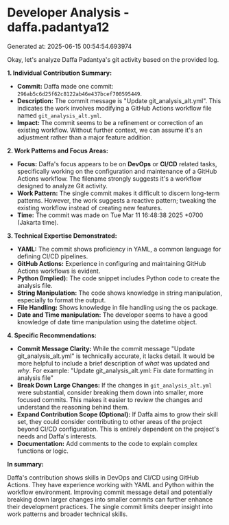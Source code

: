 # Developer Analysis - daffa.padantya12
Generated at: 2025-06-15 00:54:54.693974

Okay, let's analyze Daffa Padantya's git activity based on the provided log.

**1. Individual Contribution Summary:**

*   **Commit:** Daffa made one commit: `296ab5c6d25f62c8122ab46e437bcef700595449`.
*   **Description:** The commit message is "Update git_analysis_alt.yml".  This indicates the work involves modifying a GitHub Actions workflow file named `git_analysis_alt.yml`.
*   **Impact:** The commit seems to be a refinement or correction of an existing workflow.  Without further context, we can assume it's an adjustment rather than a major feature addition.

**2. Work Patterns and Focus Areas:**

*   **Focus:** Daffa's focus appears to be on **DevOps** or **CI/CD** related tasks, specifically working on the configuration and maintenance of a GitHub Actions workflow.  The filename strongly suggests it's a workflow designed to analyze Git activity.
*   **Work Pattern:** The single commit makes it difficult to discern long-term patterns. However, the work suggests a reactive pattern; tweaking the existing workflow instead of creating new features.
*   **Time:** The commit was made on Tue Mar 11 16:48:38 2025 +0700 (Jakarta time).

**3. Technical Expertise Demonstrated:**

*   **YAML:** The commit shows proficiency in YAML, a common language for defining CI/CD pipelines.
*   **GitHub Actions:**  Experience in configuring and maintaining GitHub Actions workflows is evident.
*   **Python (Implied):** The code snippet includes Python code to create the analysis file.
*   **String Manipulation:** The code shows knowledge in string manipulation, especially to format the output.
*   **File Handling:** Shows knowledge in file handling using the os package.
*   **Date and Time manipulation:** The developer seems to have a good knowledge of date time manipulation using the datetime object.

**4. Specific Recommendations:**

*   **Commit Message Clarity:** While the commit message "Update git_analysis_alt.yml" is technically accurate, it lacks detail.  It would be more helpful to include a brief description of *what* was updated and *why*. For example: "Update git_analysis_alt.yml: Fix date formatting in analysis file"
*   **Break Down Large Changes:**  If the changes in `git_analysis_alt.yml` were substantial, consider breaking them down into smaller, more focused commits.  This makes it easier to review the changes and understand the reasoning behind them.
*   **Expand Contribution Scope (Optional):** If Daffa aims to grow their skill set, they could consider contributing to other areas of the project beyond CI/CD configuration.  This is entirely dependent on the project's needs and Daffa's interests.
*   **Documentation:** Add comments to the code to explain complex functions or logic.

**In summary:**

Daffa's contribution shows skills in DevOps and CI/CD using GitHub Actions.  They have experience working with YAML and Python within the workflow environment. Improving commit message detail and potentially breaking down larger changes into smaller commits can further enhance their development practices. The single commit limits deeper insight into work patterns and broader technical skills.
